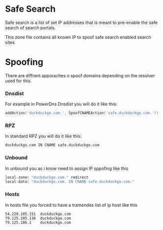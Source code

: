 # Safe Search
Safe search is a list of set IP addresses that is meant to pre-enable the 
safe search of search portals.

This zone file contains all known IP to spoof safe search enabled search sites

# Spoofing
There are diffrent apporaches o spoof domains depending on the resolver used for 
this.

### Dnsdist
For example in PowerDns Dnsdist you will do it like this:
```lua
addAction('duckduckgo.com.', SpoofCNAMEAction('safe.duckduckgo.com.'))
```

### RPZ
In standard RPZ you will do it like this:
```python
duckduckgo.com IN CNAME safe.duckduckgo.com
```

### Unbound
In unbound you as i know need to assign IP sppofing like this
```python
local-zone: "duckduckgo.com." redirect
local-data: "duckduckgo.com. IN CNAME safe.duckduckgo.com."
```

### Hosts
In hosts file you forced to have a tramendes list of ip host like this
```shell
54.229.105.151  duckduckgo.com
79.125.105.136  duckduckgo.com
79.125.106.1    duckduckgo.com
```
